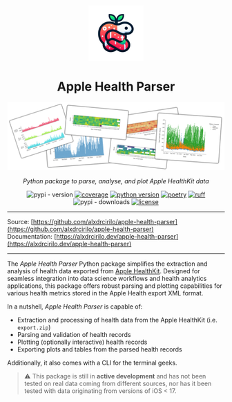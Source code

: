 <div align="center">
    <img src="https://github.com/alxdrcirilo/apple-health-parser/blob/main/docs/assets/images/logo.png?raw=true" alt="logo" width=128 />

# Apple Health Parser

<img src="https://raw.githubusercontent.com/alxdrcirilo/apple-health-parser/main/docs/assets/images/header.png" alt="header" width=720 />

*Python package to parse, analyse, and plot Apple HealthKit data*

![pypi - version](https://img.shields.io/pypi/v/apple-health-parser)
[![coverage](https://coveralls.io/repos/github/alxdrcirilo/apple-health-parser/badge.svg?branch=main)](https://coveralls.io/github/alxdrcirilo/apple-health-parser?branch=main)
[![python version](https://img.shields.io/badge/python-3.11|3.12-blue)](https://www.python.org/)
[![poetry](https://img.shields.io/endpoint?url=https://python-poetry.org/badge/v0.json)](https://python-poetry.org/)
[![ruff](https://img.shields.io/endpoint?url=https://raw.githubusercontent.com/astral-sh/ruff/main/assets/badge/v2.json)](https://github.com/astral-sh/ruff)
![pypi - downloads](https://img.shields.io/pypi/dm/apple-health-parser)
[![license](https://img.shields.io/badge/license-MIT-yellow.svg)](https://opensource.org/licenses/MIT)

</div>

----

Source: [https://github.com/alxdrcirilo/apple-health-parser](https://github.com/alxdrcirilo/apple-health-parser) \
Documentation: [https://alxdrcirilo.dev/apple-health-parser](https://alxdrcirilo.dev/apple-health-parser)

----

The *Apple Health Parser* Python package simplifies the extraction and analysis of health data exported from [Apple HealthKit](https://developer.apple.com/documentation/healthkit). Designed for seamless integration into data science workflows and health analytics applications, this package offers robust parsing and plotting capabilities for various health metrics stored in the Apple Health export XML format.

In a nutshell, *Apple Health Parser* is capable of:

- Extraction and processing of health data from the Apple HealthKit (i.e. `export.zip`)
- Parsing and validation of health records
- Plotting (optionally interactive) health records
- Exporting plots and tables from the parsed health records

Additionally, it also comes with a CLI for the terminal geeks.

> :warning: This package is still in **active development** and has not been tested on real data coming from different sources, nor has it been tested with data originating from versions of iOS < 17.
